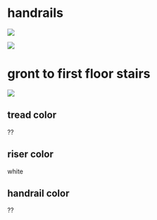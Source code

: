 # handrails

![](https://4.bp.blogspot.com/-XJgfFcGBpw4/ULgRCijqRVI/AAAAAAAAB_A/gdO8gxzwdwY/s640/New+England+Holiday+Decorating+New+England+Fine+Living.com+021.JPG)

![](https://www.firststepdesigns.com/our-portfolio/wp-content/uploads/2016/02/Feature-davies-staircase-renovation7.jpg)

# gront to first floor stairs

![](https://i.pinimg.com/originals/4c/05/9c/5c059ca6ef353e825f27bf5350ac6a2c.jpg)

## tread color

??

## riser color

white

## handrail color

??
